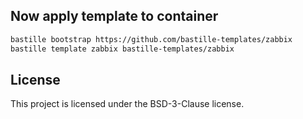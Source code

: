 ## Now apply template to container
```sh
bastille bootstrap https://github.com/bastille-templates/zabbix
bastille template zabbix bastille-templates/zabbix
```

## License
This project is licensed under the BSD-3-Clause license.